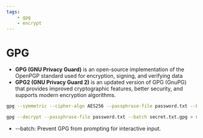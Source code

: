 ```yaml
---
tags:
    - gpg
    - encrypt
---
```


# GPG

- **GPG (GNU Privacy Guard)** is an open-source implementation of the OpenPGP standard used for encryption, signing, and verifying data
- **GPG2 (GNU Privacy Guard 2)** is an updated version of GPG (GnuPG) that provides improved cryptographic features, better security, and supports modern encryption algorithms.



```bash title="encrypt"
gpg --symmetric --cipher-algo AES256 --passphrase-file password.txt --batch secret.txt
```

```bash title="decrypt"
gpg --decrypt --passphrase-file password.txt --batch secret.txt.gpg > secret.txt

```

- --batch: Prevent GPG from prompting for interactive input.